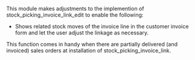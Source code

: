 This module makes adjustments to the implemention of
stock_picking_invoice_link_edit to enable the following:

- Shows related stock moves of the invoice line in the customer invoice
  form and let the user adjust the linkage as necessary.

This function comes in handy when there are partially delivered (and
invoiced) sales orders at installation of stock_picking_invoice_link.
